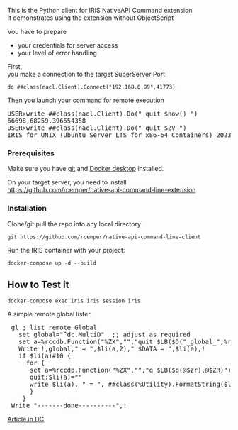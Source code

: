 This is the Python client for IRIS NativeAPI Command extension   
It demonstrates using the extension without ObjectScript   

Vou have to prepare   
- your credentials for server access    
- your level of error handling
   
First,    
you make a connection to the target SuperServer Port    
````   
do ##class(nacl.Client).Connect("192.168.0.99",41773)   
````    
Then you launch your command for remote execution      
<p><pre>USER>write ##class(nacl.Client).Do(" quit $now() ")
66698,68259.396554358
USER>write ##class(nacl.Client).Do(" quit $ZV ")
IRIS for UNIX (Ubuntu Server LTS for x86-64 Containers) 2023.2 (Build 227U) Mon Jul 31 2023 18:04:28 EDT   
</pre></p>

### Prerequisites    
Make sure you have [git](https://git-scm.com/book/en/v2/Getting-Started-Installing-Git) and [Docker desktop](https://www.docker.com/products/docker-desktop) installed.    

On your target server, you need to install    
https://github.com/rcemper/native-api-command-line-extension    

### Installation   
Clone/git pull the repo into any local directory  

````    
git https://github.com/rcemper/native-api-command-line-client    
````    
   
Run the IRIS container with your project:   

````
docker-compose up -d --build    
````
## How to Test it    

````
docker-compose exec iris iris session iris    
````   

A simple remote global lister  
<p><pre>
 gl ; list remote Global
   set global="^dc.MultiD"  ;; adjust as required    
   set a=%rccdb.Function("%ZX","","quit $LB($D("_global_",%rcc),%rcc)")    
   Write !,global," = ",$li(a,2)," $DATA = ",$li(a),!     
   if $li(a)#10 {    
     for {     
      set a=%rccdb.Function("%ZX","","q $LB($q(@$zr),@$ZR)")   
      quit:$li(a)=""    
      write $li(a), " = ", ##class(%Utility).FormatString($li(a,2)),!    
      }    
    }    
 Write "-------done----------",!   
</pre></p>

[Article in DC](https://community.intersystems.com/post/remote-global-listing-using-nativeapi-objectscript-2)
  
        
